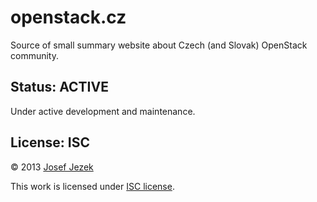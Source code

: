 # openstack.cz

Source of small summary website about Czech (and Slovak) OpenStack community.

## Status: ACTIVE

Under active development and maintenance.

## License: ISC

© 2013 [Josef Jezek](http://about.me/josefjezek)

This work is licensed under [ISC license](https://en.wikipedia.org/wiki/ISC_license).
